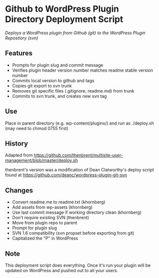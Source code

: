 Github to WordPress Plugin Directory Deployment Script
======================================================
*Deploys a WordPress plugin from Github (git) to the WordPress Plugin Repostiory (svn)*

Features
--------

* Prompts for plugin slug and commit message 
* Verifies plugin header version number matches readme stable version number
* Commits local version to github and tags
* Copies git export to svn trunk
* Removes git specific files (.gitignore, readme.md) from trunk
* Commits to svn trunk, and creates new svn tag

Use
---

Place in parent directory (e.g. wp-content/plugins/) and run as ./deploy.sh (may need to chmod 0755 first)

History
-------

Adapted from https://github.com/thenbrent/multisite-user-management/blob/master/deploy.sh

thenbrent's version was a modification of Dean Clatworthy's deploy script found at
https://github.com/deanc/wordpress-plugin-git-svn

Changes
-------

* Convert readme.me to readme.txt (khornberg)
* Add assets from wp-assets (khornberg)
* Use last commit message if working directory clean (khornberg)
* Don't require existing SVN (thenbrent)
* Move from plugin repo to parent
* Prompt for plugin slug
* SVN 1.6 compatibility (svn propset before exporting from git)
* Capitalized the "P" in WordPress

Note
-----

This deployment script does everything. Once it's run your plugin will be updated on WordPress and pushed out to all your users. 